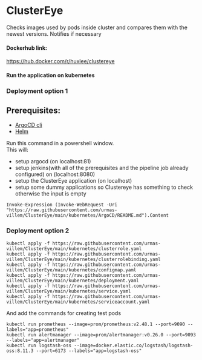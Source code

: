 # ClusterEye

Checks images used by pods inside cluster and compares them with the newest versions. Notifies if necessary

#### Dockerhub link:
https://hub.docker.com/r/huxlee/clustereye   

#### Run the application on kubernetes
### Deployment option 1
## Prerequisites:
- [ArgoCD cli](https://argo-cd.readthedocs.io/en/stable/cli_installation/)
- [Helm](https://helm.sh/docs/intro/install/)
                                                                                
Run this command in a powershell window.                                              
This will:                                              
- setup argocd (on localhost:81)
- setup jenkins(with all of the prerequisites and the pipeline job already configured) on (localhost:8080)
- setup the ClusterEye application (on localhost)
- setup some dummy applications so Clustereye has something to check otherwise the input is empty
```   
Invoke-Expression (Invoke-WebRequest -Uri "https://raw.githubusercontent.com/urmas-villem/ClusterEye/main/kubernetes/ArgoCD/README.md").Content
```
### Deployment option 2
```   
kubectl apply -f https://raw.githubusercontent.com/urmas-villem/ClusterEye/main/kubernetes/clusterrole.yaml                 
kubectl apply -f https://raw.githubusercontent.com/urmas-villem/ClusterEye/main/kubernetes/clusterrolebinding.yaml                
kubectl apply -f https://raw.githubusercontent.com/urmas-villem/ClusterEye/main/kubernetes/configmap.yaml                
kubectl apply -f https://raw.githubusercontent.com/urmas-villem/ClusterEye/main/kubernetes/deployment.yaml                  
kubectl apply -f https://raw.githubusercontent.com/urmas-villem/ClusterEye/main/kubernetes/service.yaml                  
kubectl apply -f https://raw.githubusercontent.com/urmas-villem/ClusterEye/main/kubernetes/serviceaccount.yaml
```
And add the commands for creating test pods
```             
kubectl run prometheus --image=prom/prometheus:v2.48.1 --port=9090 --labels="app=prometheus"                 
kubectl run alertmanager --image=prom/alertmanager:v0.26.0 --port=9093 --labels="app=alertmanager"   
kubectl run logstash-oss --image=docker.elastic.co/logstash/logstash-oss:8.11.3 --port=6173 --labels="app=logstash-oss"
```
